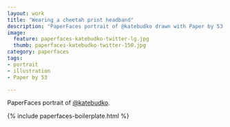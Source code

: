 ```yaml
---
layout: work
title: "Wearing a cheetah print headband"
description: "PaperFaces portrait of @katebudko drawn with Paper by 53 on an iPad."
image: 
  feature: paperfaces-katebudko-twitter-lg.jpg
  thumb: paperfaces-katebudko-twitter-150.jpg
category: paperfaces
tags: 
- portrait
- illustration
- Paper by 53

---
```


PaperFaces portrait of [@katebudko](http://twitter.com/katebudko).

{% include paperfaces-boilerplate.html %}